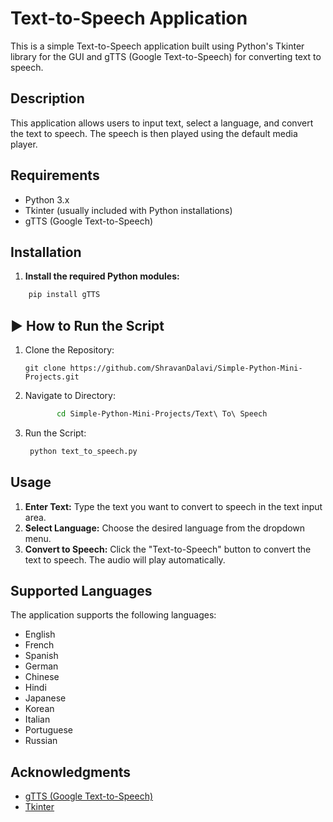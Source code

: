# Text-to-Speech Application
This is a simple Text-to-Speech application built using Python's Tkinter library for the GUI and gTTS (Google Text-to-Speech) for converting text to speech.

## Description
This application allows users to input text, select a language, and convert the text to speech. The speech is then played using the default media player.

## Requirements
- Python 3.x
- Tkinter (usually included with Python installations)
- gTTS (Google Text-to-Speech)

## Installation

1. **Install the required Python modules:**
```bash
    pip install gTTS
```

## ▶️ How to Run the Script
1. Clone the Repository:
   ```
   git clone https://github.com/ShravanDalavi/Simple-Python-Mini-Projects.git
   ```
2. Navigate to Directory:
   ```bash 
          cd Simple-Python-Mini-Projects/Text\ To\ Speech
   ```
3. Run the Script:
   ```bash 
    python text_to_speech.py
   ```

## Usage
1. **Enter Text:** Type the text you want to convert to speech in the text input area.
2. **Select Language:** Choose the desired language from the dropdown menu.
3. **Convert to Speech:** Click the "Text-to-Speech" button to convert the text to speech. The audio will play automatically.

## Supported Languages
The application supports the following languages:
- English
- French
- Spanish
- German
- Chinese
- Hindi
- Japanese
- Korean
- Italian
- Portuguese
- Russian


## Acknowledgments

- [gTTS (Google Text-to-Speech)](https://pypi.org/project/gTTS/)
- [Tkinter](https://docs.python.org/3/library/tkinter.html)
